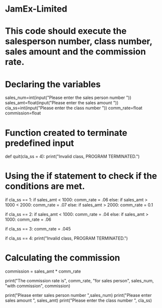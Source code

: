 # JamEx-Limited
# This code should execute the salesperson number, class number, sales amount and the commission rate.

# Declaring the variables
sales_num=int(input("Please enter the sales person number "))
sales_amt=float(input("Please enter the sales amount "))
cla_ss=int(input("Please enter the class number "))
comm_rate=float
commission=float

# Function created to terminate predefined input
def quit(cla_ss = 4):
    print("Invalid class, PROGRAM TERMINATED.")

# Using the if statement to check if the conditions are met.
if cla_ss == 1:
    if sales_amt < 1000:
        comm_rate = .06
    else:
        if sales_amt > 1000 < 2000:
            comm_rate = .07
        else:
            if sales_amt > 2000:
                comm_rate = 0.1

if cla_ss == 2:
    if sales_amt < 1000:
        comm_rate = .04
    else:
        if sales_amt  > 1000:
            comm_rate = .06

if cla_ss == 3:
    comm_rate = .045


if cla_ss == 4:
    print("Invalid class, PROGRAM TERMINATED.")    

# Calculating the commission 
commission = sales_amt * comm_rate


print("The commission rate is", comm_rate, "for sales person", sales_num, "with commission", commission)

print("Please enter sales person number ",sales_num)
print("Please enter sales amount ", sales_amt)
print("Please enter the class number ", cla_ss)


